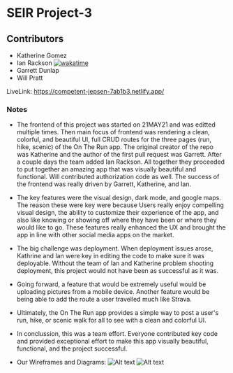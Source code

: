 # SEIR Project-3

## Contributors

-   Katherine Gomez
-   Ian Rackson [![wakatime](https://wakatime.com/badge/github/katherinevgomez/Project-3-frontend.svg)](https://wakatime.com/badge/github/katherinevgomez/Project-3-frontend)
-   Garrett Dunlap
-   Will Pratt

LiveLink: <https://competent-jepsen-7ab1b3.netlify.app/>

### Notes

-  The frontend of this project was started on 21MAY21 and was editted multiple times.  Then main focus of frontend was rendering a clean, colorful, and beautiful UI, full CRUD routes for the three pages (run, hike, scenic) of the On The Run app.  The original creator of the repo was Katherine and the author of the first pull request was Garrett.  After a couple days the team added Ian Rackson.  All together they proceeded to put together an amazing app that was visually beautiful and functional.  Will contributed authorization code as well.  The success of the frontend was really driven by Garrett, Katherine, and Ian.
-  The key features were the visual design, dark mode, and google maps.  The reason these were key were because Users really enjoy compelling visual design, the ability to customize their experience of the app, and also like knowing or showing off where they have been or where they would like to go.  These features really enhanced the UX and brought the app in line with other social media apps on the market.
-  The big challenge was deployment.  When deployment issues arose, Kathrine and Ian were key in editing the code to make sure it was deployable.  Without the team of Ian and Katherine problem shooting deployment, this project would not have been as successful as it was.
-  Going forward, a feature that would be extremely useful would be uploading pictures from a mobile device.  Another feature would be being able to add the route a user travelled much like Strava.
-  Ultimately, the On The Run app provides a simple way to post a user's run, hike, or scenic walk for all to see with a clean and colorful UI.
-  In conclussion, this was a team effort.  Everyone contributed key code and provided exceptional effort to make this app visually beautiful, functional, and the project successful.    

-  Our Wireframes and Diagrams:
![Alt text](https://i.imgur.com/swiuWgC.png "pages")
![Alt text](https://i.imgur.com/vmScXKt.png "wireframes")
